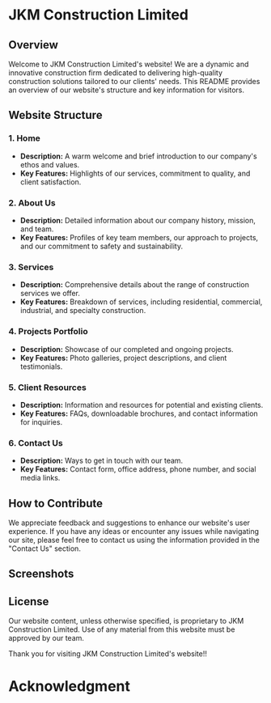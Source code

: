 # JKM Construction Limited

## Overview

Welcome to JKM Construction Limited's website! We are a dynamic and innovative construction firm dedicated to delivering high-quality construction solutions tailored to our clients' needs. This README provides an overview of our website's structure and key information for visitors.

## Website Structure

### 1. Home

- **Description:** A warm welcome and brief introduction to our company's ethos and values.
- **Key Features:** Highlights of our services, commitment to quality, and client satisfaction.

### 2. About Us

- **Description:** Detailed information about our company history, mission, and team.
- **Key Features:** Profiles of key team members, our approach to projects, and our commitment to safety and sustainability.

### 3. Services

- **Description:** Comprehensive details about the range of construction services we offer.
- **Key Features:** Breakdown of services, including residential, commercial, industrial, and specialty construction.

### 4. Projects Portfolio

- **Description:** Showcase of our completed and ongoing projects.
- **Key Features:** Photo galleries, project descriptions, and client testimonials.

### 5. Client Resources

- **Description:** Information and resources for potential and existing clients.
- **Key Features:** FAQs, downloadable brochures, and contact information for inquiries.

### 6. Contact Us

- **Description:** Ways to get in touch with our team.
- **Key Features:** Contact form, office address, phone number, and social media links.

## How to Contribute

We appreciate feedback and suggestions to enhance our website's user experience. If you have any ideas or encounter any issues while navigating our site, please feel free to contact us using the information provided in the "Contact Us" section.

## Screenshots

## License

Our website content, unless otherwise specified, is proprietary to JKM Construction Limited. Use of any material from this website must be approved by our team.

Thank you for visiting JKM Construction Limited's website!!

# Acknowledgment
